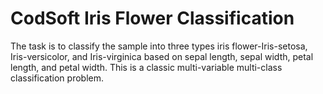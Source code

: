 # CodSoft Iris Flower Classification

The task is to classify the sample into three types iris flower-Iris-setosa, Iris-versicolor, and Iris-virginica based on sepal length, sepal width, petal length, and petal width. This is a classic multi-variable multi-class classification problem.
